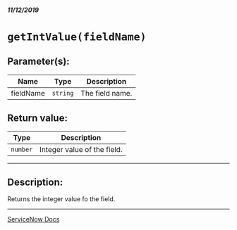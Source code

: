 ##### 11/12/2019
# `getIntValue(fieldName)`

## Parameter(s):
| Name | Type | Description |
|---|---|---|
| fieldName | `string` | The field name. |

## Return value:
| Type | Description |
|---|---|
| `number` | Integer value of the field. |

---

## Description:
Returns the integer value fo the field.

---

[ServiceNow Docs](https://developer.servicenow.com/app.do#!/api_doc?v=newyork&id=r_GlideFormGetIntValue_String)